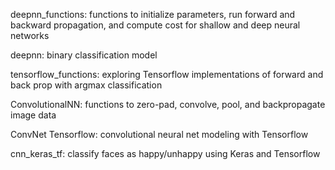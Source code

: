 deepnn_functions:
  functions to initialize parameters, run forward and backward propagation, and compute cost for shallow and deep neural networks
 
deepnn:
  binary classification model

tensorflow_functions:
  exploring Tensorflow implementations of forward and back prop with argmax classification

ConvolutionalNN:
  functions to zero-pad, convolve, pool, and backpropagate image data
  
ConvNet Tensorflow:
  convolutional neural net modeling with Tensorflow
  
cnn_keras_tf:
  classify faces as happy/unhappy using Keras and Tensorflow

